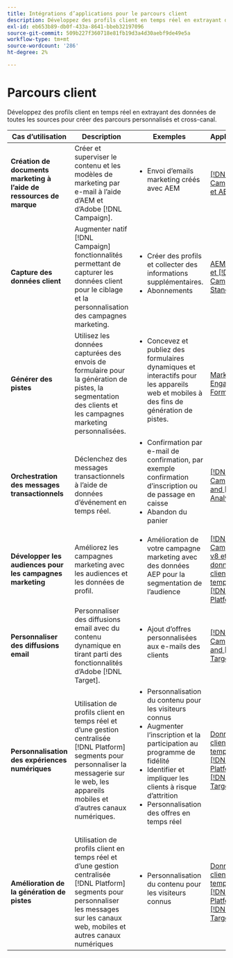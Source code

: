 ```yaml
---
title: Intégrations d’applications pour le parcours client
description: Développez des profils client en temps réel en extrayant des données de toutes les sources pour créer des parcours personnalisés et cross-canal.
exl-id: eb653b89-db0f-433a-8641-bbeb32197096
source-git-commit: 509b227f360718e81fb19d3a4d30aebf9de49e5a
workflow-type: tm+mt
source-wordcount: '286'
ht-degree: 2%

---
```


# Parcours client

Développez des profils client en temps réel en extrayant des données de toutes les sources pour créer des parcours personnalisés et cross-canal.


<table>
 <thead>
    <tr>
      <th>Cas d’utilisation</th>
      <th>Description</th>
      <th>Exemples</th>
      <th>Applications</th>
    </tr>
  </thead>
  <tbody>
<tr>
  <td><strong>Création de documents marketing à l’aide de ressources de marque</strong><br></td>
  <td>Créer et superviser le contenu et les modèles de marketing par e-mail à l’aide d’AEM et d’Adobe [!DNL Campaign].</td>
  <td>
    <ul style="margin-top: 0;">
      <li>Envoi d’emails marketing créés avec AEM</li>
    </ul>    
  </td>
  <td><a href="../integrations-between-applications/experience-manager/experience-manager-campaign.md">[!DNL Campaign] et AEM</a></td>
</tr>

<tr>
  <td><strong>Capture des données client</strong><br></td>
 <td>Augmenter natif [!DNL Campaign] fonctionnalités permettant de capturer les données client pour le ciblage et la personnalisation des campagnes marketing.</td>
  <td>
    <ul style="margin-top: 0;">
      <li>Créer des profils et collecter des informations supplémentaires. </li>
      <li>Abonnements</li>
    </ul>
  </td>
  <td><a href="../integrations-between-applications/experience-manager/experience-manager-campaign.md">AEM Forms et [!DNL Campaign] Standard</a></td>
</tr>

<tr>
  <td><strong>Générer des pistes</strong><br></td>
  <td>Utilisez les données capturées des envois de formulaire pour la génération de pistes, la segmentation des clients et les campagnes marketing personnalisées.</td>
    <td>
    <ul style="margin-top: 0;">
      <li>Concevez et publiez des formulaires dynamiques et interactifs pour les appareils web et mobiles à des fins de génération de pistes.</li>
    </ul>
  </td>
  <td><a href="../integrations-between-applications/experience-manager/experience-manager-marketo.md">Marketo Engage et Forms</td>
</tr>

<tr>
  <td><strong>Orchestration des messages transactionnels</strong><br></td>
  <td>Déclenchez des messages transactionnels à l’aide de données d’événement en temps réel.</td>
  <td>
    <ul style="margin-top: 0;">
      <li>Confirmation par e-mail de confirmation, par exemple confirmation d’inscription ou de passage en caisse </li>
      <li>Abandon du panier</li>
    </ul>
  </td>
  <td><a href="../integrations-between-applications/campaign/campaign-analytics.md">[!DNL Campaign] and [!DNL Analytics]</a></td>
</tr>

<tr>
  <td><strong>Développer les audiences pour les campagnes marketing</strong><br></td>
  <td>Améliorez les campagnes marketing avec les audiences et les données de profil.</td>
  <td>
    <ul style="margin-top: 0;">
      <li>Amélioration de votre campagne marketing avec des données AEP pour la segmentation de l’audience</li>
    </ul>
  </td>
 <td><a href="../integrations-between-applications/campaign/campaign-rtcdp.md">[!DNL Campaign] v8 et données client en temps réel [!DNL Platform]</a></td>
</tr>

<tr>
  <td><strong>Personnaliser des diffusions email</strong><br></td>
  <td>Personnaliser des diffusions email avec du contenu dynamique en tirant parti des fonctionnalités d’Adobe [!DNL Target].</td>
  <td>
    <ul style="margin-top: 0;">
      <li>Ajout d’offres personnalisées aux e-mails des clients</li>
    </ul>
  </td>
  <td><a href="../integrations-between-applications/campaign/campaign-target.md">[!DNL Campaign] and [!DNL Target]</a></td>
</tr>

<tr>
  <td><strong>Personnalisation des expériences numériques</strong><br></td>
  <td>Utilisation de profils client en temps réel et d’une gestion centralisée [!DNL Platform] segments pour personnaliser la messagerie sur le web, les appareils mobiles et d’autres canaux numériques.</td>
  <td>
    <ul style="margin-top: 0;">
      <li>Personnalisation du contenu pour les visiteurs connus</li>
      <li>Augmenter l’inscription et la participation au programme de fidélité</li>
      <li>Identifier et impliquer les clients à risque d’attrition</li>
      <li>Personnalisation des offres en temps réel</li>
    </ul>
  </td>
  <td><a href="../integrations-between-applications/rtcdp/rtcdp-target.md">Données client en temps réel [!DNL Platform] et [!DNL Target]</a></td>
</tr>

<tr>
  <td><strong>Amélioration de la génération de pistes</strong><br></td>
  <td>Utilisation de profils client en temps réel et d’une gestion centralisée [!DNL Platform] segments pour personnaliser les messages sur les canaux web, mobiles et autres canaux numériques</td>
  <td>
    <ul style="margin-top: 0;">
      <li>Personnalisation du contenu pour les visiteurs connus</li>
    </ul>
  </td>
  <td><a href="../integrations-between-applications/rtcdp/rtcdp-target.md">Données client en temps réel [!DNL Platform] et [!DNL Target]</a></td>
</tr>
</tbody>
</table>
